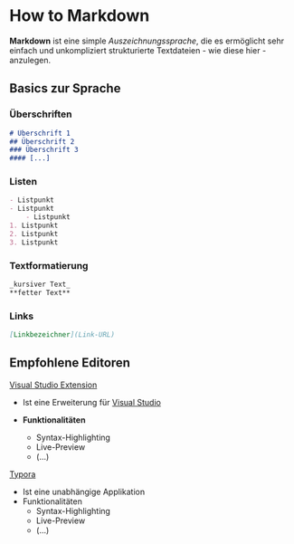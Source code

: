 # How to Markdown

**Markdown** ist eine simple _Auszeichnungssprache_, die es ermöglicht sehr einfach und unkompliziert strukturierte Textdateien - wie diese hier - anzulegen.

## Basics zur Sprache
### Überschriften
```markdown
# Überschrift 1
## Überschrift 2
### Überschrift 3
#### [...]
```
### Listen
```markdown
- Listpunkt
- Listpunkt
	- Listpunkt
1. Listpunkt
2. Listpunkt
3. Listpunkt
```
### Textformatierung
```markdown
_kursiver Text_
**fetter Text**
```
### Links
```markdown
[Linkbezeichner](Link-URL)
```
## Empfohlene Editoren

[Visual Studio Extension](https://marketplace.visualstudio.com/items?itemName=DavidAnson.vscode-markdownlint "Visual Studio Marketplace")

- Ist eine Erweiterung für [Visual Studio](https://visualstudio.microsoft.com/de/)

- **Funktionalitäten**
  - Syntax-Highlighting
  - Live-Preview
  - (...)

[Typora](https://typora.io/ "Homepage of Typora")

- Ist eine unabhängige Applikation
- Funktionalitäten
  - Syntax-Highlighting
  - Live-Preview
  - (...)
